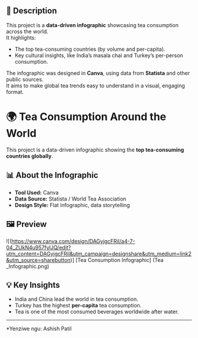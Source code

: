 ## 📖 Description
This project is a **data-driven infographic** showcasing tea consumption across the world.  
It highlights:
- The top tea-consuming countries (by volume and per-capita).  
- Key cultural insights, like India’s masala chai and Turkey’s per-person consumption.  

The infographic was designed in **Canva**, using data from **Statista** and other public sources.  
It aims to make global tea trends easy to understand in a visual, engaging format.

# 🌍 Tea Consumption Around the World

This project is a data-driven infographic showing the **top tea-consuming countries globally**.

## 📊 About the Infographic
- **Tool Used:** Canva  
- **Data Source:** Statista / World Tea Association  
- **Design Style:** Flat infographic, data storytelling  

## 🖼 Preview
![(https://www.canva.com/design/DAGyjgcFRiI/a4-7-04_ZUkN4u957fylJQ/edit?utm_content=DAGyjgcFRiI&utm_campaign=designshare&utm_medium=link2&utm_source=sharebutton)]
[Tea Consumption Infographic] (Tea _Infographic.png)

## 💡 Key Insights
- India and China lead the world in tea consumption.  
- Turkey has the highest **per-capita** tea consumption.  
- Tea is one of the most consumed beverages worldwide after water.  

---
*Yenziwe ngu: Ashish Patil
